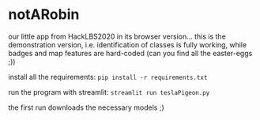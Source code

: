 # notARobin
our little app from HackLBS2020 in its browser version... this is the demonstration version, i.e. identification of classes is fully working, while badges and map features are hard-coded (can you find all the easter-eggs ;))

install all the requirements: 
`pip install -r requirements.txt`

run the program with streamlit:
`streamlit run teslaPigeon.py`

the first run downloads the necessary models ;)
